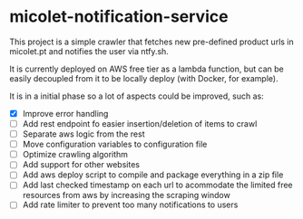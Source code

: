 # micolet-notification-service

This project is a simple crawler that fetches new pre-defined product urls in micolet.pt and notifies the user via ntfy.sh.

It is currently deployed on AWS free tier as a lambda function, but can be easily decoupled from it to be locally deploy (with Docker, for example).

It is in a initial phase so a lot of aspects could be improved, such as:
- [x] Improve error handling
- [ ] Add rest endpoint fo easier insertion/deletion of items to crawl 
- [ ] Separate aws logic from the rest 
- [ ] Move configuration variables to configuration file
- [ ] Optimize crawling algorithm 
- [ ] Add support for other websites
- [ ] Add aws deploy script to compile and package everything in a zip file
- [ ] Add last checked timestamp on each url to acommodate the limited free resources from aws by increasing the scraping window 
- [ ] Add rate limiter to prevent too many notifications to users
